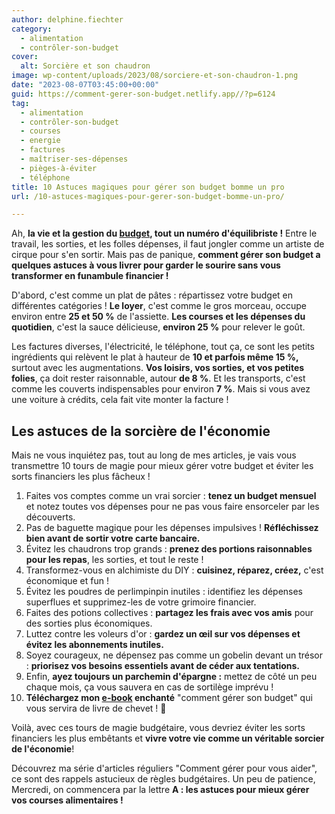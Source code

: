 ```yaml
---
author: delphine.fiechter
category:
  - alimentation
  - contrôler-son-budget
cover:
  alt: Sorcière et son chaudron
image: wp-content/uploads/2023/08/sorciere-et-son-chaudron-1.png
date: "2023-08-07T03:45:00+00:00"
guid: https://comment-gerer-son-budget.netlify.app//?p=6124
tag:
  - alimentation
  - contrôler-son-budget
  - courses
  - energie
  - factures
  - maîtriser-ses-dépenses
  - pièges-à-éviter
  - téléphone
title: 10 Astuces magiques pour gérer son budget bomme un pro
url: /10-astuces-magiques-pour-gerer-son-budget-bomme-un-pro/

---
```

Ah, **la vie et la gestion du [budget](https://www.larousse.fr/dictionnaires/francais/budget/11606 "budget"), tout un numéro d'équilibriste !** Entre le travail, les sorties, et les folles dépenses, il faut jongler comme un artiste de cirque pour s'en sortir. Mais pas de panique, **comment gérer son budget a quelques astuces à vous livrer pour garder le sourire sans vous transformer en funambule financier !**

D'abord, c'est comme un plat de pâtes : répartissez votre budget en différentes catégories ! **Le loyer**, c'est comme le gros morceau, occupe environ entre **25 et 50 %** de l'assiette. **Les courses et les dépenses du quotidien**, c'est la sauce délicieuse, **environ 25 %** pour relever le goût.

Les factures diverses, l'électricité, le téléphone, tout ça, ce sont les petits ingrédients qui relèvent le plat à hauteur de **10 et parfois même 15 %,** surtout avec les augmentations. **Vos loisirs, vos sorties, et vos petites folies**, ça doit rester raisonnable, autour **de 8 %**. Et les transports, c'est comme les couverts indispensables pour environ **7 %**. Mais si vous avez une voiture à crédits, cela fait vite monter la facture !

## Les astuces de la sorcière de l'économie

Mais ne vous inquiétez pas, tout au long de mes articles, je vais vous transmettre 10 tours de magie pour mieux gérer votre budget et éviter les sorts financiers les plus fâcheux !

1. Faites vos comptes comme un vrai sorcier : **tenez un budget mensuel** et notez toutes vos dépenses pour ne pas vous faire ensorceler par les découverts.
1. Pas de baguette magique pour les dépenses impulsives ! **Réfléchissez bien avant de sortir votre carte bancaire.**
1. Évitez les chaudrons trop grands : **prenez des portions raisonnables pour les repas**, les sorties, et tout le reste !
1. Transformez-vous en alchimiste du DIY : **cuisinez, réparez, créez,** c'est économique et fun !
1. Évitez les poudres de perlimpinpin inutiles : identifiez les dépenses superflues et supprimez-les de votre grimoire financier.
1. Faites des potions collectives : **partagez les frais avec vos amis** pour des sorties plus économiques.
1. Luttez contre les voleurs d'or : **gardez un œil sur vos dépenses et évitez les abonnements inutiles.**
1. Soyez courageux, ne dépensez pas comme un gobelin devant un trésor : **priorisez vos besoins essentiels avant de céder aux tentations.**
1. Enfin, **ayez toujours un parchemin d'épargne :** mettez de côté un peu chaque mois, ça vous sauvera en cas de sortilège imprévu !
1. **Téléchargez mon [e-book](https://comment-gerer-son-budget.netlify.app//telecharger-gratuitement-le-guide-complet/ "e-book") enchanté** "comment gérer son budget" qui vous servira de livre de chevet ! 🥳

Voilà, avec ces tours de magie budgétaire, vous devriez éviter les sorts financiers les plus embêtants et **vivre votre vie comme un véritable sorcier de l'économie**!

Découvrez ma série d'articles réguliers "Comment gérer pour vous aider", ce sont des rappels astucieux de règles budgétaires. Un peu de patience, Mercredi, on commencera par la lettre **A : les astuces pour mieux gérer vos courses alimentaires !**
